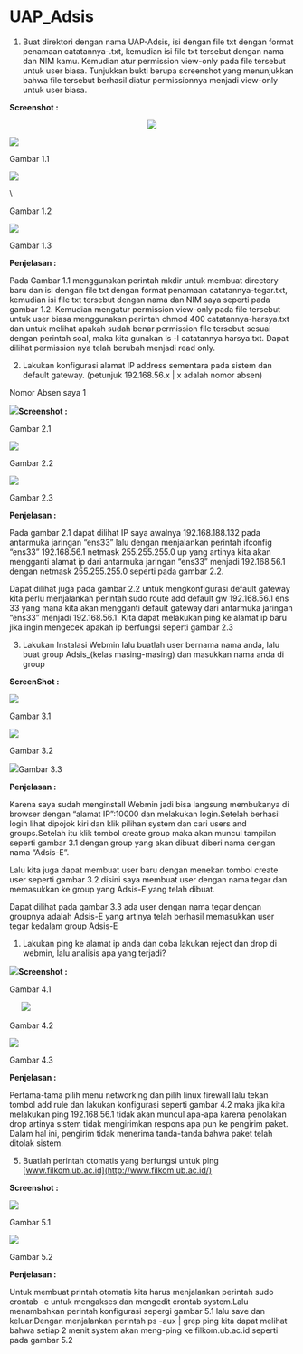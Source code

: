 # UAP_Adsis


1. Buat direktori dengan nama UAP-Adsis, isi dengan file txt dengan format penamaan catatannya-<nama kamu>.txt, kemudian isi file txt tersebut dengan nama dan NIM kamu. Kemudian atur permission view-only pada file tersebut untuk user biasa. Tunjukkan bukti berupa screenshot yang menunjukkan bahwa file tersebut berhasil diatur permissionnya menjadi view-only untuk user biasa.
  
  **Screenshot :**
  <p align="center">
  <img src="https://github.com/garr007/UAP_Adsis/blob/main/Images/Aspose.Words.f39e40ac-573f-4559-b2e7-d24427e0ee76.001.png" >
</p>


![](https://github.com/garr007/UAP_Adsis/blob/main/Images/Aspose.Words.f39e40ac-573f-4559-b2e7-d24427e0ee76.001.png?raw=true)

Gambar 1.1

![](images/Aspose.Words.f39e40ac-573f-4559-b2e7-d24427e0ee76.002.png)

\

Gambar 1.2

![](images/Aspose.Words.f39e40ac-573f-4559-b2e7-d24427e0ee76.003.png)

Gambar 1.3

**Penjelasan :**

Pada Gambar 1.1 menggunakan perintah mkdir untuk membuat directory baru dan isi dengan file txt dengan format penamaan catatannya-tegar.txt, kemudian isi file txt tersebut dengan nama dan NIM saya seperti pada gambar 1.2. Kemudian mengatur permission view-only pada file tersebut untuk user biasa menggunakan perintah chmod 400 catatannya-harsya.txt dan untuk melihat apakah sudah benar permission file tersebut sesuai dengan perintah soal, maka kita gunakan ls -l catatannya harsya.txt. Dapat dilihat permission nya telah berubah menjadi read only.


2. Lakukan konfigurasi alamat IP address sementara pada sistem dan default gateway. (petunjuk 192.168.56.x | x adalah nomor absen)

Nomor Absen saya 1


![](images/Aspose.Words.f39e40ac-573f-4559-b2e7-d24427e0ee76.004.png)**Screenshot :**

Gambar 2.1

![](images/Aspose.Words.f39e40ac-573f-4559-b2e7-d24427e0ee76.005.png)

Gambar 2.2

![](images/Aspose.Words.f39e40ac-573f-4559-b2e7-d24427e0ee76.006.png)

Gambar 2.3


**Penjelasan :**

Pada gambar 2.1 dapat dilihat IP saya awalnya 192.168.188.132 pada antarmuka jaringan “ens33” lalu dengan menjalankan perintah ifconfig “ens33” 192.168.56.1 netmask 255.255.255.0 up yang artinya kita akan mengganti alamat ip dari antarmuka jaringan “ens33” menjadi 192.168.56.1 dengan netmask 255.255.255.0 seperti pada gambar 2.2.

Dapat dilihat juga pada gambar 2.2 untuk mengkonfigurasi default gateway kita perlu menjalankan perintah sudo route add default gw 192.168.56.1 ens 33 yang mana kita akan mengganti default gateway dari antarmuka jaringan “ens33” menjadi 192.168.56.1. Kita dapat melakukan ping ke alamat ip baru jika ingin mengecek apakah ip berfungsi seperti gambar 2.3


3. Lakukan Instalasi Webmin lalu buatlah user bernama nama anda, lalu buat group Adsis\_(kelas masing-masing) dan masukkan nama anda di group

**ScreenShot :**

![](images/Aspose.Words.f39e40ac-573f-4559-b2e7-d24427e0ee76.007.png)

Gambar 3.1

![](images/Aspose.Words.f39e40ac-573f-4559-b2e7-d24427e0ee76.008.png)

Gambar 3.2

![](images/Aspose.Words.f39e40ac-573f-4559-b2e7-d24427e0ee76.009.png)Gambar 3.3


**Penjelasan :**

Karena saya sudah menginstall Webmin jadi bisa langsung membukanya di browser dengan “alamat IP”:10000 dan melakukan login.Setelah berhasil login lihat dipojok kiri dan klik pilihan system dan cari users and groups.Setelah itu klik tombol create group maka akan muncul tampilan seperti gambar 3.1 dengan group yang akan dibuat diberi nama dengan nama “Adsis-E”.

Lalu kita juga dapat membuat user baru dengan menekan tombol create user seperti gambar 3.2 disini saya membuat user dengan nama tegar dan memasukkan ke group yang Adsis-E yang telah dibuat.

Dapat dilihat pada gambar 3.3 ada user dengan nama tegar dengan groupnya adalah Adsis-E yang artinya telah berhasil memasukkan user tegar kedalam group Adsis-E

1. Lakukan ping ke alamat ip anda dan coba lakukan reject dan drop di webmin, lalu analisis apa yang terjadi?

![](images/Aspose.Words.f39e40ac-573f-4559-b2e7-d24427e0ee76.010.png)**Screenshot :**

Gambar 4.1

`	`**![](images/Aspose.Words.f39e40ac-573f-4559-b2e7-d24427e0ee76.011.png)**

Gambar 4.2

![](images/Aspose.Words.f39e40ac-573f-4559-b2e7-d24427e0ee76.012.png)

Gambar 4.3



**Penjelasan :**

Pertama-tama pilih menu networking dan pilih linux firewall lalu tekan tombol add rule dan lakukan konfigurasi seperti gambar 4.2 maka jika kita melakukan ping 192.168.56.1 tidak akan muncul apa-apa karena penolakan drop artinya sistem tidak mengirimkan respons apa pun ke pengirim paket. Dalam hal ini, pengirim tidak menerima tanda-tanda bahwa paket telah ditolak sistem.


5. Buatlah perintah otomatis yang berfungsi untuk ping [www.filkom.ub.ac.id](http://www.filkom.ub.ac.id/)

**Screenshot :**

![](images/Aspose.Words.f39e40ac-573f-4559-b2e7-d24427e0ee76.013.png)

Gambar 5.1

![](images/Aspose.Words.f39e40ac-573f-4559-b2e7-d24427e0ee76.014.png)

Gambar 5.2

**Penjelasan :**

Untuk membuat printah otomatis kita harus menjalankan perintah sudo crontab -e untuk mengakses dan mengedit crontab system.Lalu menambahkan perintah konfigurasi sepergi gambar 5.1 lalu save dan keluar.Dengan menjalankan perintah ps -aux | grep ping kita dapat melihat bahwa setiap 2 menit system akan meng-ping ke filkom.ub.ac.id seperti pada gambar 5.2
